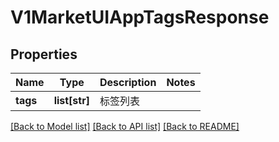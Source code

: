 # V1MarketUIAppTagsResponse

## Properties
Name | Type | Description | Notes
------------ | ------------- | ------------- | -------------
**tags** | **list[str]** | 标签列表 | 

[[Back to Model list]](../README.md#documentation-for-models) [[Back to API list]](../README.md#documentation-for-api-endpoints) [[Back to README]](../README.md)


